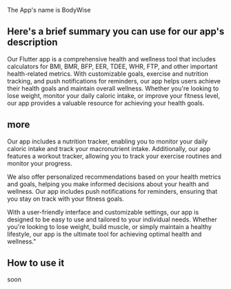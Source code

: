 The App's name is BodyWise

## Here's a brief summary you can use for our app's description
Our Flutter app is a comprehensive health and wellness tool that includes calculators for BMI, BMR, BFP, EER, TDEE, WHR, FTP, and other important health-related metrics. With customizable goals, exercise and nutrition tracking, and push notifications for reminders, our app helps users achieve their health goals and maintain overall wellness. Whether you're looking to lose weight, monitor your daily caloric intake, or improve your fitness level, our app provides a valuable resource for achieving your health goals.

## more 
Our app includes a nutrition tracker, enabling you to monitor your daily caloric intake and track your macronutrient intake. Additionally, our app features a workout tracker, allowing you to track your exercise routines and monitor your progress.

We also offer personalized recommendations based on your health metrics and goals, helping you make informed decisions about your health and wellness. Our app includes push notifications for reminders, ensuring that you stay on track with your fitness goals.

With a user-friendly interface and customizable settings, our app is designed to be easy to use and tailored to your individual needs. Whether you're looking to lose weight, build muscle, or simply maintain a healthy lifestyle, our app is the ultimate tool for achieving optimal health and wellness."

## How to use it 
soon
 




